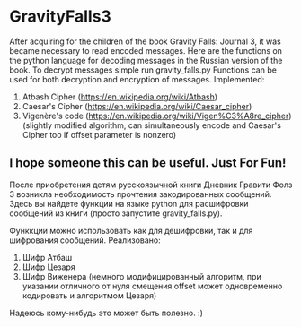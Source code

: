 # GravityFalls3
After acquiring for the children of the book Gravity Falls: Journal 3,
it was became necessary to read encoded messages.
Here are the functions on the python language for decoding messages in the Russian version of the book.
To decrypt messages simple run gravity_falls.py
Functions can be used for both decryption and encryption of messages.
Implemented:
1) Atbash Cipher (https://en.wikipedia.org/wiki/Atbash)
2) Caesar's Cipher (https://en.wikipedia.org/wiki/Caesar_cipher)
3) Vigenère's code (https://en.wikipedia.org/wiki/Vigen%C3%A8re_cipher)
(slightly modified algorithm, can simultaneously encode and Caesar's Cipher too if offset parameter is nonzero)

I hope someone this can be useful. Just For Fun!
----------------------------------------------------- 
После приобретения детям русскоязычной книги Дневник Гравити Фолз 3 возникла необходимость прочтения закодированных сообщений.
Здесь вы найдете функции на языке python для расшифровки сообщений из книги (просто запустите gravity_falls.py).

Функкции можно использовать как для дешифровки, так и для шифрования сообщений.
Реализовано:
1) Шифр Атбаш
2) Шифр Цезаря
3) Шифр Виженера (немного модифицированный алгоритм, при указании отличного от нуля смещения offset может одновременно кодировать и алгоритмом Цезаря)

Надеюсь кому-нибудь это может быть полезно. :) 
